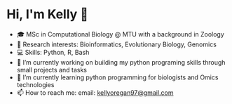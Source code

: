 # Hi, I'm Kelly 👋
- 🎓 MSc in Computational Biology @ MTU with a background in Zoology
- 🔬 Research interests: Bioinformatics, Evolutionary Biology, Genomics  
- 💻 Skills: Python, R, Bash  
- 🔭 I’m currently working on building my python programing skills through small projects and tasks
- 🌱 I’m currently learning python programming for biologists and Omics technologies
- 📫 How to reach me: email: kellyoregan97@gmail.com


